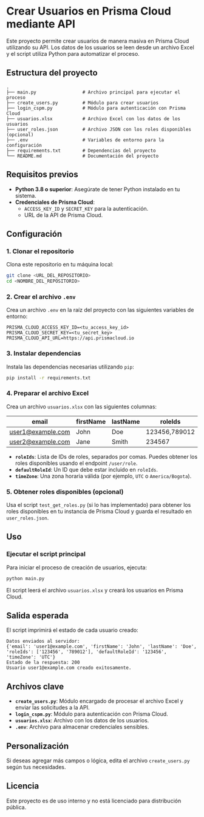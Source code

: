 
# Crear Usuarios en Prisma Cloud mediante API

Este proyecto permite crear usuarios de manera masiva en Prisma Cloud utilizando su API. Los datos de los usuarios se leen desde un archivo Excel y el script utiliza Python para automatizar el proceso.

## Estructura del proyecto

```
.
├── main.py                 # Archivo principal para ejecutar el proceso
├── create_users.py         # Módulo para crear usuarios
├── login_cspm.py           # Módulo para autenticación con Prisma Cloud
├── usuarios.xlsx           # Archivo Excel con los datos de los usuarios
├── user_roles.json         # Archivo JSON con los roles disponibles (opcional)
├── .env                    # Variables de entorno para la configuración
├── requirements.txt        # Dependencias del proyecto
└── README.md               # Documentación del proyecto
```

## Requisitos previos

- **Python 3.8 o superior**: Asegúrate de tener Python instalado en tu sistema.
- **Credenciales de Prisma Cloud**:
  - `ACCESS_KEY_ID` y `SECRET_KEY` para la autenticación.
  - URL de la API de Prisma Cloud.

## Configuración

### 1. Clonar el repositorio

Clona este repositorio en tu máquina local:

```bash
git clone <URL_DEL_REPOSITORIO>
cd <NOMBRE_DEL_REPOSITORIO>
```

### 2. Crear el archivo `.env`

Crea un archivo `.env` en la raíz del proyecto con las siguientes variables de entorno:

```
PRISMA_CLOUD_ACCESS_KEY_ID=<tu_access_key_id>
PRISMA_CLOUD_SECRET_KEY=<tu_secret_key>
PRISMA_CLOUD_API_URL=https://api.prismacloud.io
```

### 3. Instalar dependencias

Instala las dependencias necesarias utilizando `pip`:

```bash
pip install -r requirements.txt
```

### 4. Preparar el archivo Excel

Crea un archivo `usuarios.xlsx` con las siguientes columnas:

| email               | firstName | lastName | roleIds          | defaultRoleId | timeZone     |
|---------------------|-----------|----------|------------------|---------------|--------------|
| user1@example.com   | John      | Doe      | 123456,789012    | 123456        | UTC          |
| user2@example.com   | Jane      | Smith    | 234567           | 234567        | America/Bogota |

- **`roleIds`**: Lista de IDs de roles, separados por comas. Puedes obtener los roles disponibles usando el endpoint `/user/role`.
- **`defaultRoleId`**: Un ID que debe estar incluido en `roleIds`.
- **`timeZone`**: Una zona horaria válida (por ejemplo, `UTC` o `America/Bogota`).

### 5. Obtener roles disponibles (opcional)

Usa el script `test_get_roles.py` (si lo has implementado) para obtener los roles disponibles en tu instancia de Prisma Cloud y guarda el resultado en `user_roles.json`.

## Uso

### Ejecutar el script principal

Para iniciar el proceso de creación de usuarios, ejecuta:

```bash
python main.py
```

El script leerá el archivo `usuarios.xlsx` y creará los usuarios en Prisma Cloud.

## Salida esperada

El script imprimirá el estado de cada usuario creado:

```plaintext
Datos enviados al servidor:
{'email': 'user1@example.com', 'firstName': 'John', 'lastName': 'Doe', 'roleIds': ['123456', '789012'], 'defaultRoleId': '123456', 'timeZone': 'UTC'}
Estado de la respuesta: 200
Usuario user1@example.com creado exitosamente.
```

## Archivos clave

- **`create_users.py`**: Módulo encargado de procesar el archivo Excel y enviar las solicitudes a la API.
- **`login_cspm.py`**: Módulo para autenticación con Prisma Cloud.
- **`usuarios.xlsx`**: Archivo con los datos de los usuarios.
- **`.env`**: Archivo para almacenar credenciales sensibles.

## Personalización

Si deseas agregar más campos o lógica, edita el archivo `create_users.py` según tus necesidades.

## Licencia

Este proyecto es de uso interno y no está licenciado para distribución pública.
